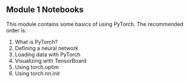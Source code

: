 ## Module 1 Notebooks
This module contains some basics of using PyTorch. The recommended order is:

1. What is PyTorch?
2. Defining a neural network
3. Loading data with PyTorch
4. Visualizing with TensorBoard
5. Using torch.optim
6. Using torch.nn.init
